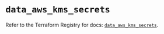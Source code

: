 # `data_aws_kms_secrets`

Refer to the Terraform Registry for docs: [`data_aws_kms_secrets`](https://registry.terraform.io/providers/hashicorp/aws/4.54.0/docs/data-sources/kms_secrets).
